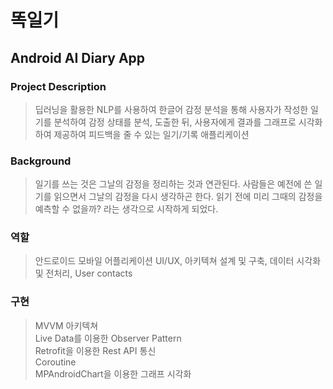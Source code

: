 # 똑일기
## Android AI Diary App


### Project Description    
> 딥러닝을 활용한 NLP를 사용하여 한글어 감정 분석을 통해 사용자가 작성한 일기를 분석하여 감정 상태를 분석, 도출한 뒤, 사용자에게 결과를 그래프로 시각화하여 제공하여 피드백을 줄 수 있는 일기/기록 애플리케이션    


### Background    
> 일기를 쓰는 것은 그날의 감정을 정리하는 것과 연관된다. 사람들은 예전에 쓴 일기를 읽으면서 그날의 감정을 다시 생각하곤 한다. 읽기 전에 미리 그때의 감정을 예측할 수 없을까? 라는 생각으로 시작하게 되었다.    


### 역할    
> 안드로이드 모바일 어플리케이션 UI/UX, 아키텍쳐 설계 및 구축, 데이터 시각화 및 전처리, User contacts    


### 구현
> MVVM 아키텍쳐        
> Live Data를 이용한 Observer Pattern    
> Retrofit을 이용한 Rest API 통신    
> Coroutine    
> MPAndroidChart을 이용한 그래프 시각화    